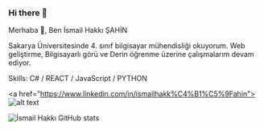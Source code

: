 ### Hi there 👋

<!--
**ismailhsahin/ismailhsahin** is a ✨ _special_ ✨ repository because its `README.md` (this file) appears on your GitHub profile.

Here are some ideas to get you started:

- 🔭 I’m currently working on ...
- 🌱 I’m currently learning ...
- 👯 I’m looking to collaborate on ...
- 🤔 I’m looking for help with ...
- 💬 Ask me about ...
- 📫 How to reach me: ...
- 😄 Pronouns: ...
- ⚡ Fun fact: ...
-->
Merhaba 👋, Ben İsmail Hakkı ŞAHİN

Sakarya Üniversitesinde 4. sınıf bilgisayar mühendisliği okuyorum.
Web geliştirme, Bilgisayarlı görü ve Derin öğrenme üzerine çalışmalarım devam ediyor.

Skills: C# / REACT / JavaScript / PYTHON


<a href=”https://www.linkedin.com/in/ismailhakk%C4%B1%C5%9Fahin"> ![alt text](https://img.shields.io/badge/-LinkedIn-0e76a8?style=plastic&logo=linkedIn)</a>




![İsmail Hakkı GitHub stats](https://github-readme-stats.vercel.app/api?username=ismailhsahin&show_icons=true&theme=radical)
